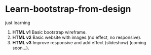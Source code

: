 # Learn-bootstrap-from-design
just learning

1. **HTML v1** Basic bootstrap wireframe.
2. **HTML v2** Basic website with images (no effect, no responsive).
3. **HTML v3** Improve responsive and add effect (slideshow) (coming soon...).